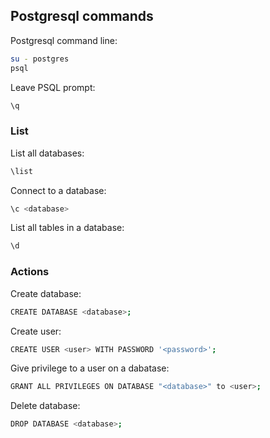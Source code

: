 ## Postgresql commands

Postgresql command line:
```bash
su - postgres
psql
```

Leave PSQL prompt:
```bash
\q
```

### List

List all databases:
```bash
\list
```

Connect to a database:
```bash
\c <database>
```

List all tables in a database:
```bash
\d
```

### Actions

Create database:
```bash
CREATE DATABASE <database>;
```

Create user:
```bash
CREATE USER <user> WITH PASSWORD '<password>';
```

Give privilege to a user on a dabatase:
```bash
GRANT ALL PRIVILEGES ON DATABASE "<database>" to <user>;
```

Delete database:
```bash
DROP DATABASE <database>;
```
